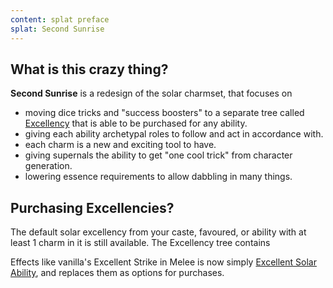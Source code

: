 ```yaml
---
content: splat preface
splat: Second Sunrise
---
```


## What is this crazy thing?

**Second Sunrise** is a redesign of the solar charmset, that focuses on

* moving dice tricks and "success boosters" to a separate tree called [Excellency](/second-sunrise/excellency) that is able to be purchased for any ability.
* giving each ability archetypal roles to follow and act in accordance with.
* each charm is a new and exciting tool to have.
* giving supernals the ability to get "one cool trick" from character generation.
* lowering essence requirements to allow dabbling in many things.

## Purchasing Excellencies?

The default solar excellency from your caste, favoured, or ability with at least 1 charm in it is still available. The Excellency tree contains

Effects like vanilla's Excellent Strike in Melee is now simply [Excellent Solar Ability](/second-sunrise/excellency/excellent-solar-ability), and replaces them as options for purchases.
